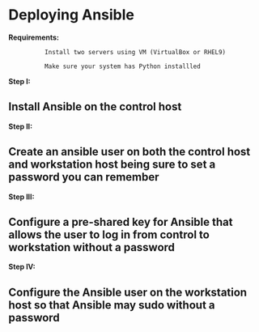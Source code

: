 # Deploying Ansible

**Requirements:** 

              Install two servers using VM (VirtualBox or RHEL9)

              Make sure your system has Python installled

 **Step I:** 
## Install Ansible on the control host

 **Step II:** 
## Create an ansible user on both the control host and workstation host being sure to set a password you can remember

**Step III:** 
## Configure a pre-shared key for Ansible that allows the user to log in from control to workstation without a password

**Step IV:** 
## Configure the Ansible user on the workstation host so that Ansible may   sudo without a password